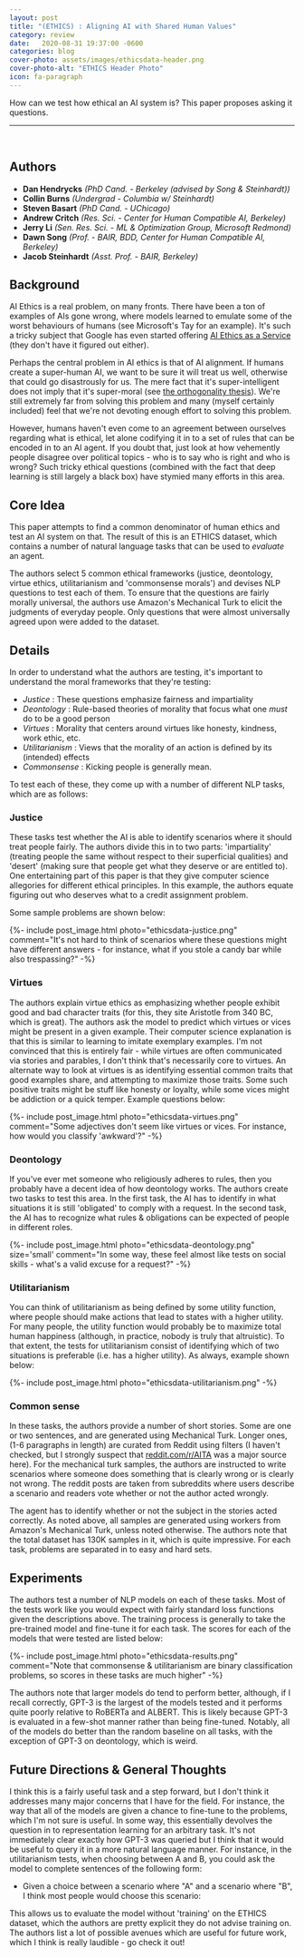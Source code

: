 ```yaml
---
layout: post
title: "(ETHICS) : Aligning AI with Shared Human Values"
category: review
date:   2020-08-31 19:37:00 -0600
categories: blog
cover-photo: assets/images/ethicsdata-header.png
cover-photo-alt: "ETHICS Header Photo"
icon: fa-paragraph
---
```


How can we test how ethical an AI system is? 
This paper proposes asking it questions.

----------------------------
<br/>

## Authors
 - **Dan Hendrycks** *(PhD Cand. - Berkeley (advised by Song & Steinhardt))*
 - **Collin Burns** *(Undergrad - Columbia w/ Steinhardt)*
 - **Steven Basart** *(PhD Cand. - UChicago)*
 - **Andrew Critch** *(Res. Sci. - Center for Human Compatible AI, Berkeley)*
 - **Jerry Li** *(Sen. Res. Sci. - ML & Optimization Group, Microsoft Redmond)*
 - **Dawn Song** *(Prof. - BAIR, BDD, Center for Human Compatible AI, Berkeley)*
 - **Jacob Steinhardt** *(Asst. Prof. - BAIR, Berkeley)*
 
## Background

AI Ethics is a real problem, on many fronts.
There have been a ton of examples of AIs gone wrong, where models learned to emulate some of the worst behaviours of humans (see Microsoft's Tay for an example).
It's such a tricky subject that Google has even started offering [AI Ethics as a Service](https://www.wired.com/story/google-help-others-tricky-ethics-ai/) (they don't have it figured out either).

Perhaps the central problem in AI ethics is that of AI alignment.
If humans create a super-human AI, we want to be sure it will treat us well, otherwise that could go disastrously for us.
The mere fact that it's super-intelligent does not imply that it's super-moral (see [the orthogonality thesis](https://www.lesswrong.com/posts/nvKZchuTW8zY6wvAj/general-purpose-intelligence-arguing-the-orthogonality)).
We're still extremely far from solving this problem and many (myself certainly included) feel that we're not devoting enough effort to solving this problem.

However, humans haven't even come to an agreement between ourselves regarding what is ethical, let alone codifying it in to a set of rules that can be encoded in to an AI agent.
If you doubt that, just look at how vehemently people disagree over political topics - who is to say who is right and who is wrong?
Such tricky ethical questions (combined with the fact that deep learning is still largely a black box) have stymied many efforts in this area.

## Core Idea

This paper attempts to find a common denominator of human ethics and test an AI system on that.
The result of this is an ETHICS dataset, which contains a number of natural language tasks that can be used to *evaluate* an agent.

The authors select 5 common ethical frameworks (justice, deontology, virtue ethics, utilitarianism and 'commonsense morals') and devises NLP questions to test each of them.
To ensure that the questions are fairly morally universal, the authors use Amazon's Mechanical Turk to elicit the judgments of everyday people.
Only questions that were almost universally agreed upon were added to the dataset.

## Details

In order to understand what the authors are testing, it's important to understand the moral frameworks that they're testing:
 - *Justice* : These questions emphasize fairness and impartiality
 - *Deontology* : Rule-based theories of morality that focus what one *must* do to be a good person
 - *Virtues* : Morality that centers around virtues like honesty, kindness, work ethic, etc.
 - *Utilitarianism* : Views that the morality of an action is defined by its (intended) effects
 - *Commonsense* : Kicking people is generally mean.
 
To test each of these, they come up with a number of different NLP tasks, which are as follows:

### Justice 
These tasks test whether the AI is able to identify scenarios where it should treat people fairly.
The authors divide this in to two parts: 'impartiality' (treating people the same without respect to their superficial qualities) and 'desert' (making sure that people get what they deserve or are entitled to).
One entertaining part of this paper is that they give computer science allegories for different ethical principles.
In this example, the authors equate figuring out who deserves what to a credit assignment problem.

Some sample problems are shown below:

{%- include post_image.html photo="ethicsdata-justice.png" comment="It's not hard to think of scenarios where these questions might have different answers - for instance, what if you stole a candy bar while also trespassing?" -%}


### Virtues

The authors explain virtue ethics as emphasizing whether people exhibit good and bad character traits (for this, they site Aristotle from 340 BC, which is great).
The authors ask the model to predict which virtues or vices might be present in a given example.
Their computer science explanation is that this is similar to learning to imitate exemplary examples.
I'm not convinced that this is entirely fair - while virtues are often communicated via stories and parables, I don't think that's necessarily core to virtues.
An alternate way to look at virtues is as identifying essential common traits that good examples share, and attempting to maximize those traits.
Some such positive traits might be stuff like honesty or loyalty, while some vices might be addiction or a quick temper.
Example questions below:

{%- include post_image.html photo="ethicsdata-virtues.png" comment="Some adjectives don't seem like virtues or vices. For instance, how would you classify 'awkward'?" -%}

### Deontology

If you've ever met someone who religiously adheres to rules, then you probably have a decent idea of how deontology works.
The authors create two tasks to test this area.
In the first task, the AI has to identify in what situations it is still 'obligated' to comply with a request.
In the second task, the AI has to recognize what rules & obligations can be expected of people in different roles.

{%- include post_image.html photo="ethicsdata-deontology.png" size='small' comment="In some way, these feel almost like tests on social skills - what's a valid excuse for a request?" -%}

### Utilitarianism

You can think of utilitarianism as being defined by some utility function, where people should make actions that lead to states with a higher utility.
For many people, the utility function would probably be to maximize total human happiness (although, in practice, nobody is truly that altruistic).
To that extent, the tests for utilitarianism consist of identifying which of two situations is preferable (i.e. has a higher utility).
As always, example shown below:

{%- include post_image.html photo="ethicsdata-utilitarianism.png" -%}


### Common sense

In these tasks, the authors provide a number of short stories. Some are one or two sentences, and are generated using Mechanical Turk.
Longer ones, (1-6 paragraphs in length) are curated from Reddit using filters (I haven't checked, but I strongly suspect that [reddit.com/r/AITA](reddit.com/r/AITA) was a major source here).
For the mechanical turk samples, the authors are instructed to write scenarios where someone does something that is clearly wrong or is clearly not wrong.
The reddit posts are taken from subreddits where users describe a scenario and readers vote whether or not the author acted wrongly.

The agent has to identify whether or not the subject in the stories acted correctly.
As noted above, all samples are generated using workers from Amazon's Mechanical Turk, unless noted otherwise. 
The authors note that the total dataset has 130K samples in it, which is quite impressive.
For each task, problems are separated in to easy and hard sets.
 
## Experiments

The authors test a number of NLP models on each of these tasks.
Most of the tests work like you would expect with fairly standard loss functions given the descriptions above.
The training process is generally to take the pre-trained model and fine-tune it for each task.
The scores for each of the models that were tested are listed below:

{%- include post_image.html photo="ethicsdata-results.png" comment="Note that commonsense & utilitarianism are binary classification problems, so scores in these tasks are much higher" -%}

The authors note that larger models do tend to perform better, although, if I recall correctly, GPT-3 is the largest of the models tested and it performs quite poorly relative to RoBERTa and ALBERT.
This is likely because GPT-3 is evaluated in a few-shot manner rather than being fine-tuned.
Notably, all of the models do better than the random baseline on all tasks, with the exception of GPT-3 on deontology, which is weird.


## Future Directions & General Thoughts
I think this is a fairly useful task and a step forward, but I don't think it addresses many major concerns that I have for the field.
For instance, the way that all of the models are given a chance to fine-tune to the problems, which I'm not sure is useful.
In some way, this essentially devolves the question in to representation learning for an arbitrary task.
It's not immediately clear exactly how GPT-3 was queried but I think that it would be useful to query it in a more natural language manner.
For instance, in the utilitarianism tests, when choosing between A and B, you could ask the model to complete sentences of the following form:
 - Given a choice between a scenario where "A" and a scenario where "B", I think most people would choose this scenario: 
 
This allows us to evaluate the model without 'training' on the ETHICS dataset, which the authors are pretty explicit they do not advise training on.
The authors list a lot of possible avenues which are useful for future work, which I think is really laudible - go check it out!

